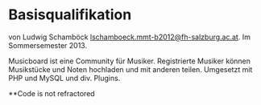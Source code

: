 Basisqualifikation
===============
von Ludwig Schamböck <lschamboeck.mmt-b2012@fh-salzburg.ac.at>.
Im Sommersemester 2013.

Musicboard ist eine Community für Musiker. Registrierte Musiker können Musikstücke und Noten hochladen und mit anderen teilen.
Umgesetzt mit PHP und MySQL und div. Plugins.



**Code is not refractored
